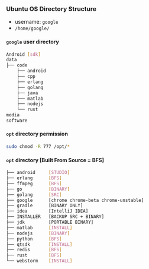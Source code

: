 ### Ubuntu OS Directory Structure
* username: ``` google ```
* ``` /home/google/ ```
#### ``` google ``` user directory
```sh
Android [sdk]
data
├── code
    ├── android
    ├── cpp
    ├── erlang
    ├── golang
    ├── java
    ├── matlab
    ├── nodejs
    └── rust  
media
software
```

#### ``` opt ``` directory permission
```sh
sudo chmod -R 777 /opt/*
```

#### ``` opt ``` directory [Built From Source = BFS]
```sh
├── android     [STUDIO]
├── erlang      [BFS]
├── ffmpeg      [BFS]
├── go          [BINARY]
├── golang      [SRC]
├── google      [chrome chrome-beta chrome-unstable]
├── gradle      [BINARY ONLY]
├── idea        [IntelliJ IDEA]
├── INSTALLER   [BACKUP SRC + BINARY]
├── jdk         [PORTABLE BINARY]
├── matlab      [INSTALL]
├── nodejs      [BINARY]
├── python      [BFS]
├── qtsdk       [INSTALL]
├── redis       [BFS]
├── rust        [BFS]
└── webstorm    [INSTALL]
```
